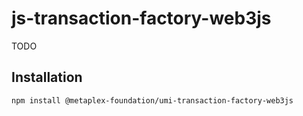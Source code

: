 # js-transaction-factory-web3js

TODO

## Installation

```sh
npm install @metaplex-foundation/umi-transaction-factory-web3js
```
